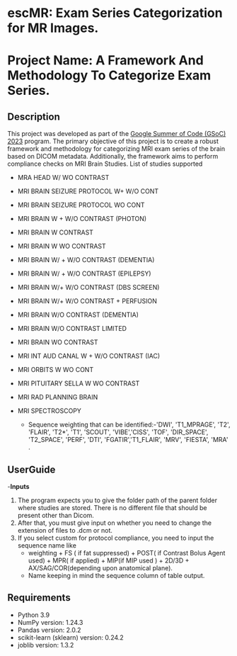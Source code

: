# escMR: Exam Series Categorization for MR Images.


# Project Name: A Framework And Methodology To Categorize Exam Series.

## Description

This project was developed as part of the [Google Summer of Code (GSoC) 2023](https://summerofcode.withgoogle.com/programs/2023/projects/oC59dZpT) program. The primary objective of this project is to create a robust framework and methodology for categorizing MRI exam series of the brain based on DICOM metadata. Additionally, the framework aims to perform compliance checks on MRI Brain Studies.
List of studies supported
- MRA HEAD W/ WO CONTRAST
- MRI BRAIN SEIZURE PROTOCOL W+ W/O CONT
- MRI BRAIN SEIZURE PROTOCOL WO CONT
- MRI BRAIN W + W/O CONTRAST (PHOTON)
- MRI BRAIN W CONTRAST
- MRI BRAIN W WO CONTRAST
- MRI BRAIN W/ + W/O CONTRAST (DEMENTIA)
- MRI BRAIN W/ + W/O CONTRAST (EPILEPSY)
- MRI BRAIN W/+ W/O CONTRAST (DBS SCREEN)
- MRI BRAIN W/+ W/O CONTRAST + PERFUSION
- MRI BRAIN W/O CONTRAST (DEMENTIA)
- MRI BRAIN W/O CONTRAST LIMITED
- MRI BRAIN WO CONTRAST
- MRI INT AUD CANAL W + W/O CONTRAST (IAC)
- MRI ORBITS W WO CONT
- MRI PITUITARY SELLA W WO CONTRAST
- MRI RAD PLANNING BRAIN
- MRI SPECTROSCOPY

  - Sequence weighting that can be identified:-'DWI', 'T1_MPRAGE', 'T2', 'FLAIR', 'T2*', 'T1', 'SCOUT', 'VIBE','CISS', 'TOF', 'DIR_SPACE', 'T2_SPACE', 'PERF', 'DTI', 'FGATIR','T1_FLAIR', 'MRV', 'FIESTA', 'MRA' .
## UserGuide
-**Inputs**
1. The program expects you to give the folder path of the parent folder where studies are stored. There is no different file that should be present other than Dicom.
2. After that, you must give input on whether you need to change the extension of files to .dcm or not.
3. If you select custom for protocol compliance, you need to input the sequence name like
   - weighting + FS ( if fat suppressed) + POST( if Contrast Bolus Agent used) + MPR( if applied) + MIP(if MIP used ) + 2D/3D + AX/SAG/COR(depending upon anatomical plane).
   - Name keeping in mind the sequence column of table output.
   
## Requirements
- Python 3.9
- NumPy version: 1.24.3
- Pandas version: 2.0.2
- scikit-learn (sklearn) version: 0.24.2
- joblib version: 1.3.2
